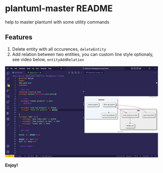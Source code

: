 # plantuml-master README

help to master plantuml with some utility commands

## Features

1. Delete entity with all occurences, `deleteEntity`
2. Add relation between two entities, you can custom line style optionaly, see video below, `entityAddRelation`

![demo](./addrel.gif)

**Enjoy!**

